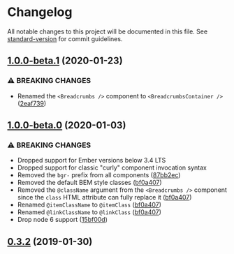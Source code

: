 # Changelog

All notable changes to this project will be documented in this file. See [standard-version](https://github.com/conventional-changelog/standard-version) for commit guidelines.

## [1.0.0-beta.1](https://github.com/Bagaar/ember-breadcrumbs/compare/v1.0.0-beta.0...v1.0.0-beta.1) (2020-01-23)


### ⚠ BREAKING CHANGES

* Renamed the `<Breadcrumbs />` component to `<BreadcrumbsContainer />` ([2eaf739](https://github.com/Bagaar/ember-breadcrumbs/commit/2eaf7396aed1963a8bbf5a3547c3375eb0a02fd4))

## [1.0.0-beta.0](https://github.com/Bagaar/ember-breadcrumbs/compare/v0.3.2...v1.0.0-beta.0) (2020-01-03)


### ⚠ BREAKING CHANGES

* Dropped support for Ember versions below 3.4 LTS
* Dropped support for classic "curly" component invocation syntax
* Removed the `bgr-` prefix from all components ([87bb2ec](https://github.com/Bagaar/ember-breadcrumbs/commit/87bb2eca039b2dc07adcfe61eb2461ce1de7caa9))
* Removed the default BEM style classes ([bf0a407](https://github.com/Bagaar/ember-breadcrumbs/commit/bf0a40748eb19eb5d301ee2a17188ecd48701543))
* Removed the `@className` argument from the `<Breadcrumbs />` component since the `class` HTML attribute can fully replace it ([bf0a407](https://github.com/Bagaar/ember-breadcrumbs/commit/bf0a40748eb19eb5d301ee2a17188ecd48701543))
* Renamed `@itemClassName` to `@itemClass` ([bf0a407](https://github.com/Bagaar/ember-breadcrumbs/commit/bf0a40748eb19eb5d301ee2a17188ecd48701543))
* Renamed `@linkClassName` to `@linkClass` ([bf0a407](https://github.com/Bagaar/ember-breadcrumbs/commit/bf0a40748eb19eb5d301ee2a17188ecd48701543))
* Drop node 6 support ([15bf00d](https://github.com/Bagaar/ember-breadcrumbs/commit/15bf00df019c778edeb890c438d575f822459dc8))

<a name="0.3.2"></a>
## [0.3.2](https://github.com/Bagaar/ember-breadcrumbs/compare/v0.3.1...v0.3.2) (2019-01-30)
